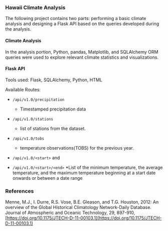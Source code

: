 ### Hawaii Climate Analysis
The following project contains two parts: performing a basic climate analysis and designing a Flask API based on the queries developed during the analysis. 

#### Climate Analysis
In the analysis portion, Python, pandas, Matplotlib, and SQLAlchemy ORM queries were used to explore relevant climate statistics and visualizations.

#### Flask API
Tools used: Flask, SQLAlchemy, Python, HTML

Available Routes:
* `/api/v1.0/precipitation`
    * Timestamped precipitation data 

* `/api/v1.0/stations`
    * list of stations from the dataset.

* `/api/v1.0/tobs`
    * temperature observations(TOBS) for the previous year.

* `/api/v1.0/<start>` 
            and 
* `/api/v1.0/<start>/<end>`
    *List of the minimum temperature, the average temperature, and the maximum temperature beginning at a start date onwards or between a date range



### References
Menne, M.J., I. Durre, R.S. Vose, B.E. Gleason, and T.G. Houston, 2012: An overview of the Global Historical Climatology Network-Daily Database. Journal of Atmospheric and Oceanic Technology, 29, 897-910, [https://doi.org/10.1175/JTECH-D-11-00103.1](https://doi.org/10.1175/JTECH-D-11-00103.1)
